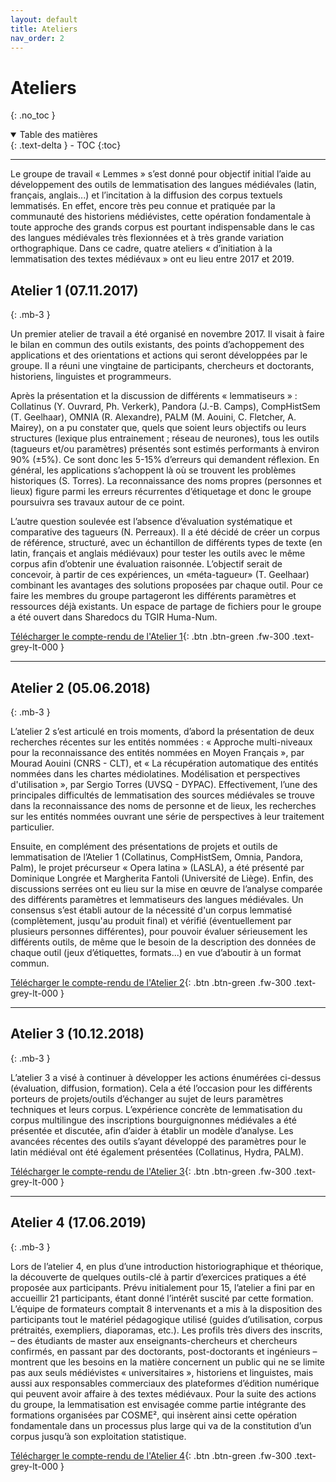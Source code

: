 ```yaml
---
layout: default
title: Ateliers
nav_order: 2
---
```


# Ateliers
{: .no_toc }

<details open markdown="block">
  <summary>
    Table des matières
  </summary>
  {: .text-delta }
- TOC
{:toc}
</details>

---

Le groupe de travail « Lemmes » s’est donné pour objectif initial l’aide au développement des outils de lemmatisation des langues médiévales (latin, français, anglais...) et l’incitation à la diffusion des corpus textuels lemmatisés. En effet, encore très peu connue et pratiquée par la communauté des historiens médiévistes, cette opération fondamentale à toute approche des grands corpus est pourtant indispensable dans le cas des langues médiévales très flexionnées et à très grande variation orthographique. Dans ce cadre, quatre ateliers « d’initiation à la lemmatisation des textes médiévaux » ont eu lieu entre 2017 et 2019.

## Atelier 1 (07.11.2017)
{: .mb-3 }

Un premier atelier de travail a été organisé en novembre 2017. Il visait à faire le bilan en commun des outils existants, des points d’achoppement des applications et des orientations et actions qui seront développées par le groupe. Il a réuni une vingtaine de participants, chercheurs et doctorants, historiens, linguistes et programmeurs.

Après la présentation et la discussion de différents « lemmatiseurs » : Collatinus (Y. Ouvrard, Ph. Verkerk), Pandora (J.-B. Camps), CompHistSem (T. Geelhaar), OMNIA (R. Alexandre), PALM (M. Aouini, C. Fletcher, A. Mairey), on a pu constater que, quels que soient leurs objectifs ou leurs structures (lexique plus entrainement ; réseau de neurones), tous les outils (tagueurs et/ou paramètres) présentés sont estimés performants à environ 90% (±5%). Ce sont donc les 5-15% d’erreurs qui demandent réflexion. En général, les applications s’achoppent là où se trouvent les problèmes historiques (S. Torres). La reconnaissance des noms propres (personnes et lieux) figure parmi les erreurs récurrentes d’étiquetage et donc le groupe poursuivra ses travaux autour de ce point.

L’autre question soulevée est l’absence d’évaluation systématique et comparative des tagueurs (N. Perreaux). Il a été décidé de créer un corpus de référence, structuré, avec un échantillon de différents types de texte (en latin, français et anglais médiévaux) pour tester les outils avec le même corpus afin d’obtenir une évaluation raisonnée. L’objectif serait de concevoir, à partir de ces expériences, un «méta-tagueur» (T. Geelhaar) combinant les avantages des solutions proposées par chaque outil. Pour ce faire les membres du groupe partageront les différents paramètres et ressources déjà existants. Un espace de partage de fichiers pour le groupe a été ouvert dans Sharedocs du TGIR Huma-Num.

[Télécharger le compte-rendu de l'Atelier 1](/assets/doc/Atelier-1-[07.11.2017].zip){: .btn .btn-green .fw-300 .text-grey-lt-000 }

---

## Atelier 2 (05.06.2018)
{: .mb-3 }

L’atelier 2 s’est articulé en trois moments, d’abord la présentation de deux recherches récentes sur les entités nommées : « Approche multi-niveaux pour la reconnaissance des entités nommées en Moyen Français », par Mourad Aouini (CNRS - CLT), et « La récupération automatique des entités nommées dans les chartes médiolatines. Modélisation et perspectives d'utilisation », par Sergio Torres (UVSQ - DYPAC). Effectivement, l’une des principales difficultés de lemmatisation des sources médiévales se trouve dans la reconnaissance des noms de personne et de lieux, les recherches sur les entités nommées ouvrant une série de perspectives à leur traitement particulier.

Ensuite, en complément des présentations de projets et outils de lemmatisation de l’Atelier 1 (Collatinus, CompHistSem, Omnia, Pandora, Palm), le projet précurseur « Opera latina » (LASLA), a été présenté par Dominique Longrée et Margherita Fantoli (Université de Liège). Enfin, des discussions serrées ont eu lieu sur la mise en œuvre de l’analyse comparée des différents paramètres et lemmatiseurs des langues médiévales. Un consensus s’est établi autour de la nécessité d'un corpus lemmatisé (complètement, jusqu'au produit final) et vérifié (éventuellement par plusieurs personnes différentes), pour pouvoir évaluer sérieusement les différents outils, de même que le besoin de la description des données de chaque outil (jeux d’étiquettes, formats...) en vue d’aboutir à un format commun.

[Télécharger le compte-rendu de l'Atelier 2](/assets/doc/Atelier-2-[05.06.2018].zip){: .btn .btn-green .fw-300 .text-grey-lt-000 }

---

## Atelier 3 (10.12.2018)
{: .mb-3 }

L’atelier 3 a visé à continuer à développer les actions énumérées ci-dessus (évaluation, diffusion, formation). Cela a été l’occasion pour les différents porteurs de projets/outils d’échanger au sujet de leurs paramètres techniques et leurs corpus. L’expérience concrète de lemmatisation du corpus multilingue des inscriptions bourguignonnes médiévales a été présentée et discutée, afin d’aider à établir un modèle d’analyse. Les avancées récentes des outils s’ayant développé des paramètres pour le latin médiéval ont été également présentées (Collatinus, Hydra, PALM).

[Télécharger le compte-rendu de l'Atelier 3](/assets/doc/Atelier-3-[10.12.2018].zip){: .btn .btn-green .fw-300 .text-grey-lt-000 }

---

## Atelier 4 (17.06.2019)
{: .mb-3 }

Lors de l’atelier 4, en plus d’une introduction historiographique et théorique, la découverte de quelques outils-clé à partir d’exercices pratiques a été proposée aux participants. Prévu initialement pour 15, l’atelier a fini par en accueillir 21 participants, étant donné l’intérêt suscité par cette formation. L’équipe de formateurs comptait 8 intervenants et a mis à la disposition des participants tout le matériel pédagogique utilisé (guides d’utilisation, corpus prétraités, exempliers, diaporamas, etc.). Les profils très divers des inscrits, – des étudiants de master aux enseignants-chercheurs et chercheurs confirmés, en passant par des doctorants, post-doctorants et ingénieurs – montrent que les besoins en la matière concernent un public qui ne se limite pas aux seuls médiévistes « universitaires », historiens et linguistes, mais aussi aux responsables commerciaux des plateformes d’édition numérique qui peuvent avoir affaire à des textes médiévaux. Pour la suite des actions du groupe, la lemmatisation est envisagée comme partie intégrante des formations organisées par COSME², qui insèrent ainsi cette opération fondamentale dans un processus plus large qui va de la constitution d’un corpus jusqu’à son exploitation statistique.

[Télécharger le compte-rendu de l'Atelier 4](/assets/doc/Atelier-4-[17.06.2019].zip){: .btn .btn-green .fw-300 .text-grey-lt-000 }

